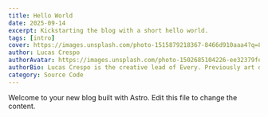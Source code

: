```yaml
---
title: Hello World
date: 2025-09-14
excerpt: Kickstarting the blog with a short hello world.
tags: [intro]
cover: https://images.unsplash.com/photo-1515879218367-8466d910aaa4?q=80&w=1600&auto=format&fit=crop
author: Lucas Crespo
authorAvatar: https://images.unsplash.com/photo-1502685104226-ee32379fefbe?q=80&w=240&auto=format&fit=crop
authorBio: Lucas Crespo is the creative lead of Every. Previously art director at BBDO and VML.
category: Source Code
---
```


Welcome to your new blog built with Astro. Edit this file to change the content.


